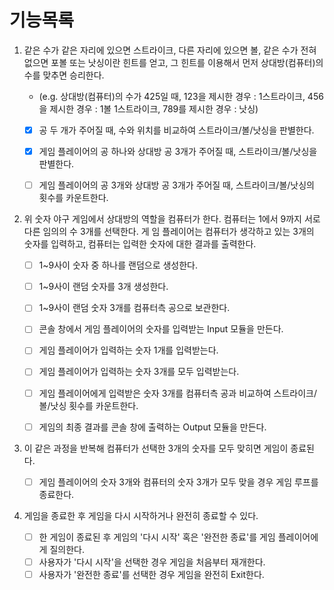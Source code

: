 # 기능목록
1. 같은 수가 같은 자리에 있으면 스트라이크, 다른 자리에 있으면 볼, 같은 수가 전혀 없으면 포볼 또는 낫싱이란 힌트를 얻고, 그 힌트를 이용해서 먼저 상대방(컴퓨터)의 수를 맞추면 승리한다.

    - (e.g. 상대방(컴퓨터)의 수가 425일 때, 123을 제시한 경우 : 1스트라이크, 456을 제시한 경우 : 1볼 1스트라이크, 789를 제시한 경우 : 낫싱)

    - [X] 공 두 개가 주어질 때, 수와 위치를 비교하여 스트라이크/볼/낫싱을 판별한다.
    - [X] 게임 플레이어의 공 하나와 상대방 공 3개가 주어질 때, 스트라이크/볼/낫싱을 판별한다.
    - [ ] 게임 플레이어의 공 3개와 상대방 공 3개가 주어질 때, 스트라이크/볼/낫싱의 횟수를 카운트한다.


2. 위 숫자 야구 게임에서 상대방의 역할을 컴퓨터가 한다. 컴퓨터는 1에서 9까지 서로 다른 임의의 수 3개를 선택한다. 게 임 플레이어는 컴퓨터가 생각하고 있는 3개의 숫자를 입력하고, 컴퓨터는 입력한 숫자에 대한 결과를 출력한다.
    - [ ] 1~9사이 숫자 중 하나를 랜덤으로 생성한다.
    - [ ] 1~9사이 랜덤 숫자를 3개 생성한다.
    - [ ] 1~9사이 랜덤 숫자 3개를 컴퓨터측 공으로 보관한다.
    - [ ] 콘솔 창에서 게임 플레이어의 숫자를 입력받는 Input 모듈을 만든다.
    - [ ] 게임 플레이어가 입력하는 숫자 1개를 입력받는다.
    - [ ] 게임 플레이어가 입력하는 숫자 3개를 모두 입력받는다.
    - [ ] 게임 플레이어에게 입력받은 숫자 3개를 컴퓨터측 공과 비교하여 스트라이크/볼/낫싱 횟수를 카운트한다.
    - [ ] 게임의 최종 결과를 콘솔 창에 출력하는 Output 모듈을 만든다.


3. 이 같은 과정을 반복해 컴퓨터가 선택한 3개의 숫자를 모두 맞히면 게임이 종료된다.
    - [ ] 게임 플레이어의 숫자 3개와 컴퓨터의 숫자 3개가 모두 맞을 경우 게임 루프를 종료한다.


4. 게임을 종료한 후 게임을 다시 시작하거나 완전히 종료할 수 있다.
    - [ ] 한 게임이 종료된 후 게임의 '다시 시작' 혹은 '완전한 종료'를 게임 플레이어에게 질의한다.
    - [ ] 사용자가 '다시 시작'을 선택한 경우 게임을 처음부터 재개한다.
    - [ ] 사용자가 '완전한 종료'를 선택한 경우 게임을 완전히 Exit한다.
